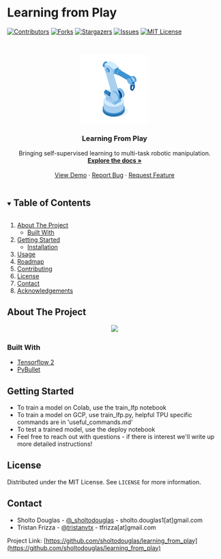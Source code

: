 # Learning from Play

<!--
*** Thanks for checking out the Best-README-Template. If you have a suggestion
*** that would make this better, please fork the repo and create a pull request
*** or simply open an issue with the tag "enhancement".
*** Thanks again! Now go create something AMAZING! :D
***
***
***
*** To avoid retyping too much info. Do a search and replace for the following:
*** sholtodouglas, learning_from_play, twitter_handle, email, project_title, project_description
-->



<!-- PROJECT SHIELDS -->
<!--
*** I'm using markdown "reference style" links for readability.
*** Reference links are enclosed in brackets [ ] instead of parentheses ( ).
*** See the bottom of this document for the declaration of the reference variables
*** for contributors-url, forks-url, etc. This is an optional, concise syntax you may use.
*** https://www.markdownguide.org/basic-syntax/#reference-style-links
-->
[![Contributors][contributors-shield]][contributors-url]
[![Forks][forks-shield]][forks-url]
[![Stargazers][stars-shield]][stars-url]
[![Issues][issues-shield]][issues-url]
[![MIT License][license-shield]][license-url]



<!-- PROJECT LOGO -->
<br />
<p align="center">
  <a href="https://github.com/sholtodouglas/learning_from_play">
    <img src="media/logo.png" alt="Logo" width="160" height="160">
	<!-- Hand vector created by upklyak - www.freepik.com -->
  </a>

  <h3 align="center">Learning From Play</h3>

  <p align="center">
    Bringing self-supervised learning to multi-task robotic manipulation.
    <br />
    <a href="https://github.com/sholtodouglas/learning_from_play"><strong>Explore the docs »</strong></a>
    <br />
    <br />
    <a href="https://github.com/sholtodouglas/learning_from_play">View Demo</a>
    ·
    <a href="https://github.com/sholtodouglas/learning_from_play/issues">Report Bug</a>
    ·
    <a href="https://github.com/sholtodouglas/learning_from_play/issues">Request Feature</a>
  </p>
</p>



<!-- TABLE OF CONTENTS -->
<details open="open">
  <summary><h2 style="display: inline-block">Table of Contents</h2></summary>
  <ol>
    <li>
      <a href="#about-the-project">About The Project</a>
      <ul>
        <li><a href="#built-with">Built With</a></li>
      </ul>
    </li>
    <li>
      <a href="#getting-started">Getting Started</a>
      <ul>
        <li><a href="#installation">Installation</a></li>
      </ul>
    </li>
    <li><a href="#usage">Usage</a></li>
    <li><a href="#roadmap">Roadmap</a></li>
    <li><a href="#contributing">Contributing</a></li>
    <li><a href="#license">License</a></li>
    <li><a href="#contact">Contact</a></li>
    <li><a href="#acknowledgements">Acknowledgements</a></li>
  </ol>
</details>



<!-- ABOUT THE PROJECT -->
## About The Project
<!-- ![Demo](media/demo.png) -->
<p align="center">
	<a href="https://sholtodouglas.github.io/images/play/with_latent4.gif">
		<img src="media/with_latent4.gif">
	</a>
</p>


### Built With

* [Tensorflow 2](https://github.com/tensorflow/tensorflow)
* [PyBullet](https://github.com/bulletphysics/bullet3/tree/master/examples/pybullet)



<!-- GETTING STARTED -->
## Getting Started

- To train a model on Colab, use the train_lfp notebook
- To train a model on GCP, use train_lfp.py, helpful TPU specific commands are in 'useful_commands.md'
- To test a trained model, use the deploy notebook
- Feel free to reach out with questions - if there is interest we'll write up more detailed instructions!


<!-- LICENSE -->
## License

Distributed under the MIT License. See `LICENSE` for more information.



<!-- CONTACT -->
## Contact

* Sholto Douglas - [@\_sholtodouglas](https://twitter.com/_sholtodouglas) - sholto.douglas1[at]gmail.com
* Tristan Frizza - [@tristanvtx](https://twitter.com/tristanvtx) - tfrizza[at]gmail.com

Project Link: [https://github.com/sholtodouglas/learning_from_play](https://github.com/sholtodouglas/learning_from_play)



<!-- MARKDOWN LINKS & IMAGES -->
<!-- https://www.markdownguide.org/basic-syntax/#reference-style-links -->
[contributors-shield]: https://img.shields.io/github/contributors/sholtodouglas/learning_from_play.svg?style=for-the-badge
[contributors-url]: https://github.com/sholtodouglas/learning_from_play/graphs/contributors
[forks-shield]: https://img.shields.io/github/forks/sholtodouglas/learning_from_play.svg?style=for-the-badge
[forks-url]: https://github.com/sholtodouglas/learning_from_play/network/members
[stars-shield]: https://img.shields.io/github/stars/sholtodouglas/learning_from_play.svg?style=for-the-badge
[stars-url]: https://github.com/sholtodouglas/learning_from_play/stargazers
[issues-shield]: https://img.shields.io/github/issues/sholtodouglas/learning_from_play.svg?style=for-the-badge
[issues-url]: https://github.com/sholtodouglas/learning_from_play/issues
[license-shield]: https://img.shields.io/github/license/sholtodouglas/learning_from_play.svg?style=for-the-badge
[license-url]: https://github.com/sholtodouglas/learning_from_play/blob/master/LICENSE
[linkedin-shield]: https://img.shields.io/badge/-LinkedIn-black.svg?style=for-the-badge&logo=linkedin&colorB=555
[linkedin-url]: https://linkedin.com/in/sholtodouglas
